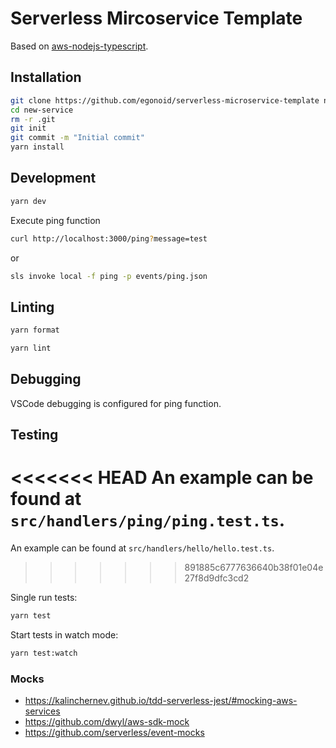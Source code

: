 # Serverless Mircoservice Template

Based on [aws-nodejs-typescript](https://github.com/serverless/serverless/tree/master/lib/plugins/create/templates/aws-nodejs-typescript).

## Installation

```bash
git clone https://github.com/egonoid/serverless-microservice-template new-service
cd new-service
rm -r .git
git init
git commit -m "Initial commit"
yarn install
```

## Development

```bash
yarn dev
```

Execute ping function

```bash
curl http://localhost:3000/ping?message=test
```

or

```bash
sls invoke local -f ping -p events/ping.json
```

## Linting

```bash
yarn format
```

```bash
yarn lint
```

## Debugging

VSCode debugging is configured for ping function.

## Testing

<<<<<<< HEAD
An example can be found at `src/handlers/ping/ping.test.ts`.
=======
An example can be found at `src/handlers/hello/hello.test.ts`.

> > > > > > > 891885c6777636640b38f01e04e27f8d9dfc3cd2

Single run tests:

```bash
yarn test
```

Start tests in watch mode:

```bash
yarn test:watch
```

### Mocks

- https://kalinchernev.github.io/tdd-serverless-jest/#mocking-aws-services
- https://github.com/dwyl/aws-sdk-mock
- https://github.com/serverless/event-mocks
